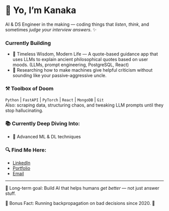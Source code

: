 # 👋 Yo, I’m Kanaka

AI & DS Engineer in the making — coding things that *listen*, *think*, and sometimes *judge your interview answers*. ✨

### Currently Building
- 🧠 Timeless Wisdom, Modern Life — A quote-based guidance app that uses LLMs to explain ancient philosophical quotes based on user moods. (LLMs, prompt engineering, PostgreSQL, React)
- 🧪 Researching how to make machines give helpful criticism without sounding like your passive-aggressive uncle.

### ⚒️ Toolbox of Doom
`Python` | `FastAPI` | `PyTorch` | `React` | `MongoDB` | `Git`  
Also: scraping data, structuring chaos, and tweaking LLM prompts until they stop hallucinating.

### 📚 Currently Deep Diving Into:
- 🧬 Advanced ML & DL techniques

### 🔍 Find Me Here:
- [LinkedIn](https://www.linkedin.com/in/kanakaamin)  
- [Portfolio](#)  
- [Email](kanakaamin9@gmail.com)

---

🎯 Long-term goal: Build AI that helps humans *get better* — not just answer stuff.

🧠 Bonus Fact: Running backpropagation on bad decisions since 2020. 🫠

